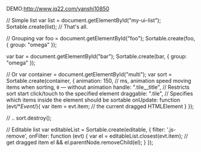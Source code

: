 ﻿DEMO:http://www.jq22.com/yanshi10850

// Simple list
var list = document.getElementById("my-ui-list");
Sortable.create(list); // That's all.


// Grouping
var foo = document.getElementById("foo");
Sortable.create(foo, { group: "omega" });

var bar = document.getElementById("bar");
Sortable.create(bar, { group: "omega" });


// Or
var container = document.getElementById("multi");
var sort = Sortable.create(container, {
  animation: 150, // ms, animation speed moving items when sorting, `0` — without animation
  handle: ".tile__title", // Restricts sort start click/touch to the specified element
  draggable: ".tile", // Specifies which items inside the element should be sortable
  onUpdate: function (evt/**Event*/){
     var item = evt.item; // the current dragged HTMLElement
  }
});

// ..
sort.destroy();


// Editable list
var editableList = Sortable.create(editable, {
  filter: '.js-remove',
  onFilter: function (evt) {
    var el = editableList.closest(evt.item); // get dragged item
    el && el.parentNode.removeChild(el);
  }
});